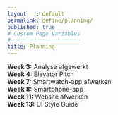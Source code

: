 ```yaml
---
layout   : default
permalink: define/planning/
published: true
# Custom Page Variables
# ─────────────────────
title: Planning
---
```

**Week 3:** Analyse afgewerkt  
**Week 4:** Elevator Pitch  
**Week 7:** Smartwatch-app afwerken  
**Week 8:** Smartphone-app  
**Week 11:** Website afwerken  
**Week 13:** UI Style Guide

